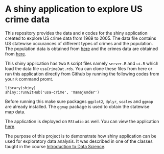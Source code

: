 A shiny application to explore US crime data
=========

This repository provides the data and `R` codes for the shiny application created to explore US crime data from 1969 to 2005. The data file contains US statewise occurances of different types of crimes and the population. The population data is obtained from [here](http://seer.cancer.gov/popdata/download.html#19) and the crimes data are obtained from [here](http://www.onthelambda.com/wp-content/uploads/2014/07/CrimeStatebyState.csv).

This shiny application has two `R` script files namely `server.R` and `ui.R` which load the data file `usaCrimeDat.rds`. You can clone these files from here or run this application directly from Github by running the following codes from your `R` command promt.

```{r}
library(shiny)
shiny::runGitHub('usa-crime', 'mamajumder')
```

Before running this make sure packages `ggplot2`, `dplyr`, `scales` and `ggmap` are already installed. The `ggmap` package is used to obtain the statewise map data.

The application is deployed on `RStudio` as well. You can view the application [here](https://mahbub.shinyapps.io/usa-crime/).

The purpose of this project is to demonstrate how shiny application can be used for exploratory data analysis. It was described in one of the classes taught in the course [Introduction to Data Science](http://www.unomaha.edu/mahbubulmajumder/data-science/fall-2014/index.html). 
